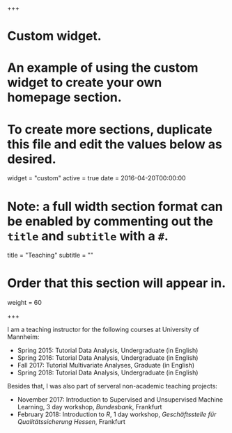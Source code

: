+++
# Custom widget.
# An example of using the custom widget to create your own homepage section.
# To create more sections, duplicate this file and edit the values below as desired.
widget = "custom"
active = true
date = 2016-04-20T00:00:00

# Note: a full width section format can be enabled by commenting out the `title` and `subtitle` with a `#`.
title = "Teaching"
subtitle = ""

# Order that this section will appear in.
weight = 60

+++

I am a teaching instructor for the following courses at University of Mannheim:

- Spring 2015: Tutorial Data Analysis, Undergraduate (in English)
- Spring 2016: Tutorial Data Analysis, Undergraduate (in English)
- Fall   2017: Tutorial Multivariate Analyses, Graduate (in English)
- Spring 2018: Tutorial Data Analysis, Undergraduate (in English)

Besides that, I was also part of serveral non-academic teaching projects:

- November 2017: Introduction to Supervised and Unsupervised Machine Learning, 3 day workshop,  *Bundesbank*, Frankfurt
- February 2018: Introduction to *R*, 1 day workshop, *Geschäftsstelle für Qualitätssicherung Hessen*, Frankfurt


